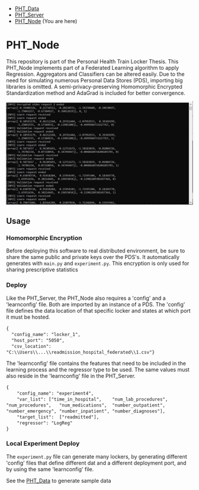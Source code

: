 * [PHT_Data](https://github.com/CaspervanAarle/PHT_Synth_Data_Gen)
* [PHT_Server](https://github.com/CaspervanAarle/PHT_Server) 
* [PHT_Node](https://github.com/CaspervanAarle/PHT_Node) (You are here)

# PHT_Node

This repository is part of the Personal Health Train Locker Thesis. This PHT_Node implements part of a Federated Learning algorithm to apply Regression. Aggregators and Classifiers can be altered easily. Due to the need for simulating numerous Personal Data Stores (PDS), importing big libraries is omitted. A semi-privacy-preserving Homomorphic Encrypted Standardization method and AdaGrad is included for better convergence.

![alt text](https://github.com/CaspervanAarle/PHT_Node/blob/master/other/node_screenshot.JPG)

## Usage

### Homomorphic Encryption
Before deploying this software to real distributed environment, be sure to share the same public and private keys over the PDS's. It automatically generates with ```main.py``` and ```experiment.py```. This encryption is only used for sharing prescriptive statistics

### Deploy
Like the PHT_Server, the PHT_Node also requires a 'config' and a 'learnconfig' file. Both are imported by an instance of a PDS. The 'config' file defines the data location of that specific locker and states at which port it must be hosted.
```
{
  "config_name": "locker_1", 
  "host_port": "5050", 
  "csv_location": "C:\\Users\\...\\readmission_hospital_federated\\1.csv"}
```
The 'learnconfig' file contains the features that need to be included in the learning process and the regressor type to be used. The same values must also reside in the 'learnconfig' file in the PHT_Server.
```
{
	"config_name": "experiment4",
	"var_list": ["time_in_hospital",	"num_lab_procedures",	"num_procedures",	"num_medications",	"number_outpatient",	"number_emergency",	"number_inpatient",	"number_diagnoses"],
	"target_list":	["readmitted"],
	"regressor": "LogReg"
}
```

### Local Experiment Deploy
The ```experiment.py``` file can generate many lockers, by generating different 'config' files that define different dat and a different deployment port, and by using the same 'learnconfig' file.



See the [PHT_Data](https://github.com/CaspervanAarle/PHT_Synth_Data_Gen) to generate sample data
